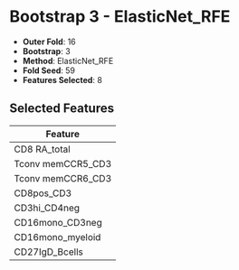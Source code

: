 # Bootstrap 3 - ElasticNet_RFE

- **Outer Fold**: 16
- **Bootstrap**: 3
- **Method**: ElasticNet_RFE
- **Fold Seed**: 59
- **Features Selected**: 8

## Selected Features

| Feature |
|---------|
| CD8 RA_total |
| Tconv memCCR5_CD3 |
| Tconv memCCR6_CD3 |
| CD8pos_CD3 |
| CD3hi_CD4neg |
| CD16mono_CD3neg |
| CD16mono_myeloid |
| CD27IgD_Bcells |

